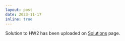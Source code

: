 ```yaml
---
layout: post
date: 2023-11-17
inline: true
---
```


Solution to HW2 has been uploaded on [Solutions](/solutions/) page.
